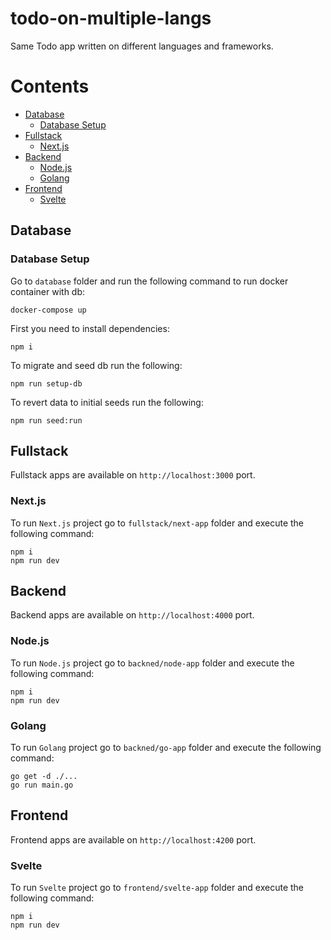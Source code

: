 # todo-on-multiple-langs

Same Todo app written on different languages and frameworks.

# Contents

- [Database](#database)
    - [Database Setup](#database-setup)
- [Fullstack](#fullstack)
    - [Next.js](#nextjs)
- [Backend](#backend)
    - [Node.js](#nodejs)
    - [Golang](#golang)
- [Frontend](#frontend)
    - [Svelte](#svelte)

## Database

### Database Setup

Go to `database` folder and run the following command to run docker container with db:

```
docker-compose up
```

First you need to install dependencies:

```
npm i
```

To migrate and seed db run the following:

```
npm run setup-db
```

To revert data to initial seeds run the following:

```
npm run seed:run
```

## Fullstack

Fullstack apps are available on `http://localhost:3000` port.

### Next.js

To run `Next.js` project go to `fullstack/next-app` folder and execute the following command:

```
npm i
npm run dev
```

## Backend

Backend apps are available on `http://localhost:4000` port.

### Node.js

To run `Node.js` project go to `backned/node-app` folder and execute the following command:

```
npm i
npm run dev
```

### Golang

To run `Golang` project go to `backned/go-app` folder and execute the following command:

```
go get -d ./...
go run main.go
```

## Frontend

Frontend apps are available on `http://localhost:4200` port.

### Svelte

To run `Svelte` project go to `frontend/svelte-app` folder and execute the following command:

```
npm i
npm run dev
```


